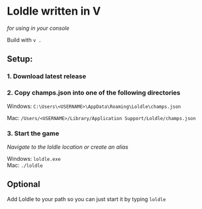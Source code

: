 # Loldle written in V
_for using in your console_

Build with `v .`

## Setup:
### 1. Download latest release
### 2. Copy champs.json into one of the following directories
Windows: `C:\Users\<USERNAME>\AppData\Roaming\Loldle\champs.json`

Mac: `/Users/<USERNAME>/Library/Application Support/Loldle/champs.json`

### 3. Start the game
_Navigate to the loldle location or create an alias_

Windows: `loldle.exe`<br>
Mac: `./loldle`


## Optional
Add Loldle to your path so you can just start it by typing `loldle`
